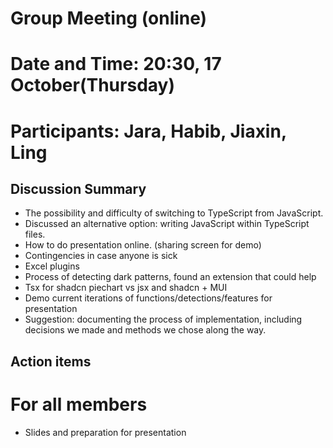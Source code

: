 # Group Meeting (online)

# Date and Time: 20:30, 17 October(Thursday)

# Participants: Jara, Habib, Jiaxin, Ling

## Discussion Summary

- The possibility and difficulty of switching to TypeScript from JavaScript.
- Discussed an alternative option: writing JavaScript within TypeScript files.
- How to do presentation online. (sharing screen for demo)
- Contingencies in case anyone is sick
- Excel plugins
- Process of detecting dark patterns, found an extension that could help
- Tsx for shadcn piechart vs jsx and shadcn + MUI
- Demo current iterations of functions/detections/features for presentation
- Suggestion: documenting the process of implementation, including decisions we made and methods we chose along the way.

## Action items

# For all members

- Slides and preparation for presentation

